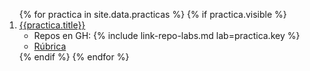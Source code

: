 <ol reverse>
{% for practica in site.data.practicas %}
  {% if practica.visible %}
  <li> 
    <a href="{{site.baseurl}}/{{practica.path}}">{{practica.title}}</a> 
    <ul>
      <li>Repos en GH: {% include link-repo-labs.md lab=practica.key %}</li>
      <li><a href="{{site.baseurl}}/{{practica.path}}#rúbrica">Rúbrica</a> </li>
    </ul>
  </li>
  {% endif %}
{% endfor %}
</ol>
